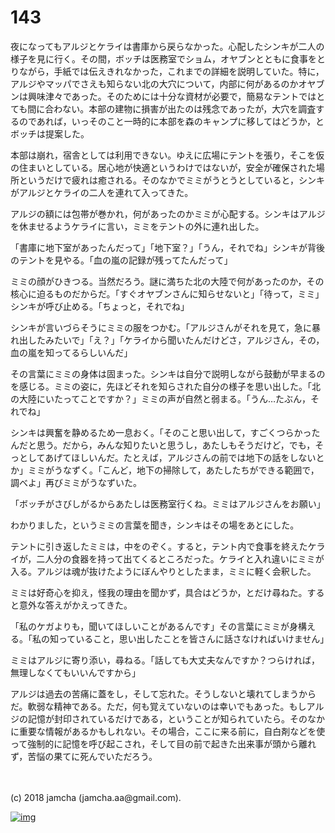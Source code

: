 # 143

夜になってもアルジとケライは書庫から戻らなかった。心配したシンキが二人の様子を見に行く。その間，ボッチは医務室でショム，オヤブンとともに食事をとりながら，手紙では伝えきれなかった，これまでの詳細を説明していた。特に，アルジやマッパでさえも知らない北の大穴について，内部に何があるのかオヤブンは興味津々であった。そのためには十分な資材が必要で，簡易なテントではとても間に合わない。本部の建物に損害が出たのは残念であったが，大穴を調査するのであれば，いっそのこと一時的に本部を森のキャンプに移してはどうか，とボッチは提案した。  

本部は崩れ，宿舎としては利用できない。ゆえに広場にテントを張り，そこを仮の住まいとしている。居心地が快適というわけではないが，安全が確保された場所というだけで疲れは癒される。そのなかでミミがうとうとしていると，シンキがアルジとケライの二人を連れて入ってきた。  

アルジの額には包帯が巻かれ，何があったのかミミが心配する。シンキはアルジを休ませるようケライに言い，ミミをテントの外に連れ出した。  

「書庫に地下室があったんだって」「地下室？」「うん，それでね」シンキが背後のテントを見やる。「血の嵐の記録が残ってたんだって」  

ミミの顔がひきつる。当然だろう。謎に満ちた北の大陸で何があったのか，その核心に迫るものだからだ。「すぐオヤブンさんに知らせないと」「待って，ミミ」シンキが呼び止める。「ちょっと，それでね」  

シンキが言いづらそうにミミの服をつかむ。「アルジさんがそれを見て，急に暴れ出したみたいで」「え？」「ケライから聞いたんだけどさ，アルジさん，その，血の嵐を知ってるらしいんだ」  

その言葉にミミの身体は固まった。シンキは自分で説明しながら鼓動が早まるのを感じる。ミミの姿に，先ほどそれを知らされた自分の様子を思い出した。「北の大陸にいたってことですか？」ミミの声が自然と弱まる。「うん…たぶん，それでね」  

シンキは興奮を静めるため一息おく。「そのこと思い出して，すごくつらかったんだと思う。だから，みんな知りたいと思うし，あたしもそうだけど，でも，そっとしてあげてほしいんだ。たとえば，アルジさんの前では地下の話をしないとか」ミミがうなずく。「こんど，地下の掃除して，あたしたちができる範囲で，調べよ」再びミミがうなずいた。  

「ボッチがさびしがるからあたしは医務室行くね。ミミはアルジさんをお願い」  

わかりました，というミミの言葉を聞き，シンキはその場をあとにした。  

テントに引き返したミミは，中をのぞく。すると，テント内で食事を終えたケライが，二人分の食器を持って出てくるところだった。ケライと入れ違いにミミが入る。アルジは魂が抜けたようにぼんやりとしたまま，ミミに軽く会釈した。  

ミミは好奇心を抑え，怪我の理由を聞かず，具合はどうか，とだけ尋ねた。すると意外な答えがかえってきた。  

「私のケガよりも，聞いてほしいことがあるんです」その言葉にミミが身構える。「私の知っていること，思い出したことを皆さんに話さなければいけません」  

ミミはアルジに寄り添い，尋ねる。「話しても大丈夫なんですか？つらければ，無理しなくてもいいんですから」  

アルジは過去の苦痛に蓋をし，そして忘れた。そうしないと壊れてしまうからだ。軟弱な精神である。ただ，何も覚えていないのは幸いでもあった。もしアルジの記憶が封印されているだけである，ということが知られていたら。そのなかに重要な情報があるかもしれない。その場合，ここに来る前に，自白剤などを使って強制的に記憶を呼び起こされ，そして目の前で起きた出来事が頭から離れず，苦悩の果てに死んでいただろう。  

<br>  
<br>  
(c) 2018 jamcha (jamcha.aa@gmail.com).  

[![img](http://i.creativecommons.org/l/by-nc-sa/4.0/88x31.png)](http://creativecommons.org/licenses/by-nc-sa/4.0/deed)